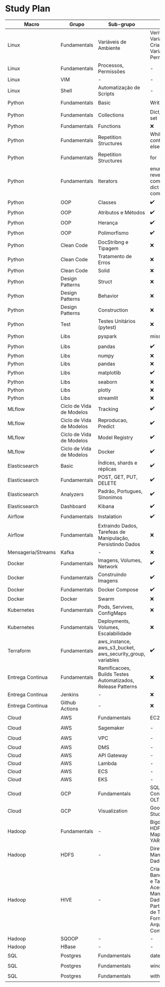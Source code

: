 # Study Plan

| Macro | Grupo | Sub-grupo |Itens | Script | Exercise |
|------|------|------|------|------|------|
| Linux | Fundamentals | Variáveis de Ambiente | Verificando Variáveis, Criando Variaveis Permanentes | :heavy_check_mark: |  :heavy_check_mark: |
| Linux | Fundamentals | Processos, Permissões | - | :heavy_check_mark: |  :x: |
| Linux | VIM | - | - | :x: |  :x: |
| Linux | Shell | Automatização de Scripts | - | :x: |  :x: |
| Python | Fundamentals | Basic | Writing Texts | :heavy_check_mark: |  :x: |
| Python | Fundamentals | Collections | Dict, List, tuple, set | :heavy_check_mark: |  :x: |
| Python | Fundamentals | Functions | :x: | :x: | :x: |
| Python | Fundamentals | Repetition Structures | While - continue, break, else | :heavy_check_mark: | :x: |
| Python | Fundamentals | Repetition Structures | for | :x: | :x: |
| Python | Fundamentals | Iterators | enumarete, zip, reversed, list comprehensions, dict comprehensions | :heavy_check_mark: | :x: |
| Python | OOP | Classes | :heavy_check_mark: | :x: | :x: |
| Python | OOP | Atributos e Métodos | :heavy_check_mark: | :x: | :x: |
| Python | OOP | Herança | :heavy_check_mark: | :x: | :x: |
| Python | OOP | Polimorfismo | :heavy_check_mark: | :x: | :x: |
| Python | Clean Code | DocStribng e Tipagem | :x: | :x: | :x: |
| Python | Clean Code | Tratamento de Erros | :x: | :x: | :x: |
| Python | Clean Code | Solid | :x: | :x: | :x: |
| Python | Design Patterns | Struct | :x: | :x: | :x: |
| Python | Design Patterns | Behavior | :x: | :x: | :x: |
| Python | Design Patterns | Construction | :x: | :x: | :x: |
| Python | Test | Testes Unitários (pytest) | :x: | :x: | :x: |
| Python | Libs | pyspark | missing values | :heavy_check_mark: | :heavy_check_mark: |
| Python | Libs | pandas | :heavy_check_mark: | :x: | :x: |
| Python | Libs | numpy | :x: | :x: | :x: |
| Python | Libs | pandas | :x: | :x: | :x: |
| Python | Libs | matplotlib | :heavy_check_mark: | :x: | :x: |
| Python | Libs | seaborn | :x: | :x: | :x: |
| Python | Libs | plotly | :x: | :x: | :x: |
| Python | Libs | streamlit | :x: | :x: | :x: |
| MLflow | Ciclo de Vida de Modelos | Tracking | :heavy_check_mark: | :x: | :x: |
| MLflow | Ciclo de Vida de Modelos | Reproducao, Predict | :heavy_check_mark: | :x: | :x: |
| MLflow | Ciclo de Vida de Modelos | Model Registry | :heavy_check_mark: | :x: | :x: |
| MLflow | Ciclo de Vida de Modelos | Docker | :heavy_check_mark: | :x: | :x: |
| Elasticsearch | Basic |  Índices, shards e réplicas | :heavy_check_mark: | :x: | :x: |
| Elasticsearch | Fundamentals | POST, GET, PUT, DELETE | :heavy_check_mark: | :x: | :x: |
| Elasticsearch | Analyzers | Padrão, Portugues, SInonimos | :heavy_check_mark: | :x: | :x: |
| Elasticsearch | Dashboard | Kibana | :heavy_check_mark: | :x: | :x: |
| Airflow | Fundamentals | Instalation| :heavy_check_mark: | :x: | :x: |
| Airflow | Fundamentals | Extraindo Dados, Tarefeas de Manipulação, Persistindo Dados | :x: | :x: | :x: |
| Mensageria/Streams| Kafka | - | :x: | :x: | :x: |
| Docker | Fundamentals | Imagens, Volumes, Network | :heavy_check_mark: | :x: | :x: |
| Docker | Fundamentals | Construindo Imagens | :heavy_check_mark: | :x: | :x: |
| Docker | Fundamentals | Docker Compose | :heavy_check_mark: | :x: | :x: |
| Docker | Docker | Swarm | :x: | :x: | :x: |
| Kubernetes | Fundamentals | Pods, Servives, ConfigMaps | :x: | :x: | :x: |
| Kubernetes | Fundamentals | Deployments, Volumes, Escalabilidade | :x: | :x: | :x: |
| Terraform | Fundamentals | aws_instance, aws_s3_bucket, aws_security_group, variables | :heavy_check_mark: | :x: | :x: |
| Entrega Continua | Fundamentals | Ramificacoes, Builds Testes Automatizados, Release Patterns | :x: | :x: | :x: |
| Entrega Continua | Jenkins | - | :x: | :x: | :x: |
| Entrega Continua | Github Actions | - | :x: | :x: | :x: |
| Cloud | AWS | Fundamentals | EC2, RDS, S3 | :heavy_check_mark: | :x: |
| Cloud | AWS | Sagemaker | - | :heavy_check_mark: | :x: |
| Cloud | AWS | VPC | - | :heavy_check_mark: | :x: |
| Cloud | AWS | DMS | - | :x: | :x: |
| Cloud | AWS | API Gateway | - | :x: | :x: |
| Cloud | AWS | Lambda | - | :x: | :x: |
| Cloud | AWS | ECS | - | :x: | :x: |
| Cloud | AWS | EKS | - | :x: | :x: |
| Cloud | GCP | Fundamentals | SQL, Bigquery, Conexao OLAP OLTP | :heavy_check_mark: | :x: |
| Cloud | GCP | Visualization | Google Data Studio | :heavy_check_mark: | :x: |
| Hadoop | Fundamentals | - | Bigdata, Hadoop, HDFS, MapReduce, YARN | :heavy_check_mark: | :x: |
| Hadoop | HDFS | - | Diretórios, Manipulacao de Dados | :heavy_check_mark: | :x: |
| Hadoop | HIVE | - | Criação de Banco de Dados e Tabelas, Acesso ao Hive, Manipulação de Dados, Particionamento de Tabelas, Formato de Arquivos e Compressão | :heavy_check_mark: | :x: |
| Hadoop | SQOOP | - | - | :x: | :x: |
| Hadoop | HBase | - | - | :x: | :x: |
| SQL | Postgres | Fundamentals | dates | :heavy_check_mark: | :x: |
| SQL | Postgres | Fundamentals | windows | :heavy_check_mark: | :x: |
| SQL | Postgres | Fundamentals | with | :heavy_check_mark: | :x: |
